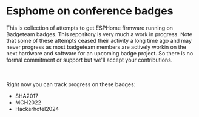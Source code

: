 # Esphome on conference badges
This is collection of attempts to get ESPHome firmware running on Badgeteam badges. This repository is very much a work in progress. Note that some of these attempts ceased their activity a long time ago and may never progress as most badgeteam members are actively workin on the next hardware and software for an upcoming badge project. So there is no formal commitment or support but we'll accept your contributions.

<br><br>
Right now you can track progress on these badges:
* SHA2017
* MCH2022
* Hackerhotel2024



